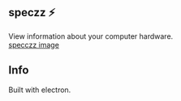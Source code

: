 ## speczz ⚡

View information about your computer hardware.  
[specczz image](https://i.imgur.com/saTpuaZ.png)

## Info
Built with electron.